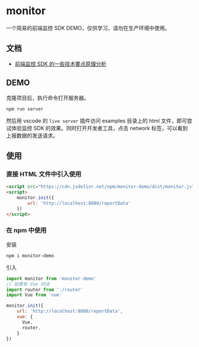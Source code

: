 # monitor
一个简易的前端监控 SDK DEMO，仅供学习，请勿在生产环境中使用。

## 文档
* [前端监控 SDK 的一些技术要点原理分析](https://github.com/woai3c/Front-end-articles/issues/26)

## DEMO
克隆项目后，执行命令打开服务器。
```
npm run server
```
然后用 vscode 的 `live server` 插件访问 examples 目录上的 html 文件，即可尝试体验监控 SDK 的效果。同时打开开发者工具，点击 network 标签，可以看到上报数据的发送请求。

## 使用
### 直接 HTML 文件中引入使用
```html
<script src="https://cdn.jsdelivr.net/npm/monitor-demo/dist/monitor.js"></script>
<script>
    monitor.init({
        url: 'http://localhost:8080/reportData'
    })
</script>
```
### 在 npm 中使用
安装
```
npm i monitor-demo
```
引入
```js
import monitor from 'monitor-demo'
// 如果有 Vue 的话
import router from './router'
import Vue from 'vue'

monitor.init({
    url: 'http://localhost:8080/reportData',
    vue: {
      Vue,
      router,
    }
})
```

